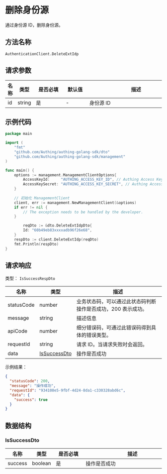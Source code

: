 # 删除身份源

<!--
  警告⚠️：
  不要直接修改该文档，
  https://github.com/Authing/authing-docs-factory
  使用该项目进行生成
-->

<LastUpdated />

通过身份源 ID，删除身份源。

## 方法名称

`AuthenticationClient.DeleteExtIdp`

## 请求参数

| 名称 | 类型 | <div style="width:80px">是否必填</div> | <div style="width:60px">默认值</div> | <div style="width:300px">描述</div> | <div style="width:200px">示例值</div> |
| ---- | ---- | ---- | ---- | ---- | ---- |
| id | string | 是 | - | 身份源 ID  | `60b49eb83fd80adb96f26e68` |




## 示例代码

```go
package main

import (
	"fmt"
	"github.com/Authing/authing-golang-sdk/dto"
	"github.com/Authing/authing-golang-sdk/management"
)

func main() {
	options := management.ManagementClientOptions{
		AccessKeyId:     "AUTHING_ACCESS_KEY_ID", // Authing Access Key ID
		AccessKeySecret: "AUTHING_ACCESS_KEY_SECRET", // Authing Access Key Secret
	}
	
	// 初始化 ManagementClient
	client, err := management.NewManagementClient(&options)
	if err != nil {
		// The exception needs to be handled by the developer.
	}

		reqDto := &dto.DeleteExtIdpDto{
		Id: "60b49eb83xxxxadb96f26e68",
	}
	respDto := client.DeleteExtIdp(reqDto)
	fmt.Println(respDto)
}
```



  
## 请求响应

类型： `IsSuccessRespDto`

| 名称 | 类型 | 描述 |
| ---- | ---- | ---- |
| statusCode | number | 业务状态码，可以通过此状态码判断操作是否成功，200 表示成功。 |
| message | string | 描述信息 |
| apiCode | number | 细分错误码，可通过此错误码得到具体的错误类型。 |
| requestId | string | 请求 ID。当请求失败时会返回。 |
| data | <a href="#IsSuccessDto">IsSuccessDto</a> | 操作是否成功 |



示例结果：

```json
{
  "statusCode": 200,
  "message": "操作成功",
  "requestId": "934108e5-9fbf-4d24-8da1-c330328abd6c",
  "data": {
    "success": true
  }
}
```

## 数据结构


### <a id="IsSuccessDto"></a> IsSuccessDto

| 名称 | 类型 | <div style="width:80px">是否必填</div> | <div style="width:300px">描述</div> | <div style="width:200px">示例值</div> |
| ---- |  ---- | ---- | ---- | ---- |
| success | boolean | 是 | 操作是否成功   |  `true` |


